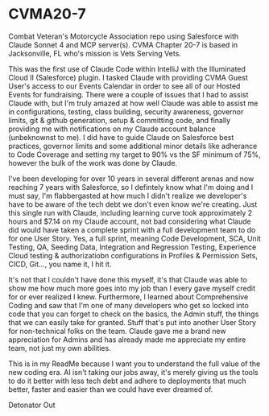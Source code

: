 # CVMA20-7
Combat Veteran's Motorcycle Association repo using Salesforce with Claude Sonnet 4 and MCP server(s).  CVMA Chapter 20-7 is based in Jacksonville, FL who's mission is Vets Serving Vets.

This was the first use of Claude Code within IntelliJ with the Illuminated Cloud II (Salesforce) plugin.  I tasked Claude with providing CVMA Guest User's access to our Events Calendar in order to see all of our Hosted Events for fundraising.  There were a couple of issues that I had to assist Claude with, but I'm truly amazed at how well Claude was able to assist me in configurations, testing, class building, security awareness, governor limits, git & github generation, setup & committing code, and finally providing me with notifications on my Claude account balance (unbeknownst to me).  I did have to guide Claude on Salesforce best practices, governor limits and some additional minor details like adherance to Code Coverage and setting my target to 90% vs the SF minimum of 75%, however the bulk of the work was done by Claude.

I've been developing for over 10 years in several different arenas and now reaching 7 years with Salesforce, so I defintely know what I'm doing and I must say, I'm flabbergasted at how much I didn't realize we developer's have to be aware of the tech debt we don't even know we're creating.  Just this single run with Claude, including learning curve took approximately 2 hours and $7.14 on my Claude account, not bad considering what Claude did would have taken a complete sprint with a full development team to do for one User Story.  Yes, a full sprint, meaning Code Development, SCA, Unit Testing, QA, Seeding Data, Integration and Regression Testing, Experience Cloud testing & authorizatiobn configurations in Profiles & Permission Sets, CICD, Git..., you name it, I hit it.

It's not that I couldn't have done this myself, it's that Claude was able to show me how much more goes into my job than I every gave myself credit for or ever realized I knew.  Furthermore, I learned about Comprehensive Coding and saw that I'm one of many developers who get so locked into code that you can forget to check on the basics, the Admin stuff, the things that we can easily take for granted.  Stuff that's put into another User Story for non-technical folks on the team.  Claude gave me a brand new appreciation for Admins and has already made me appreciate my entire team, not just my own abilities.

This is in my ReadMe because I want you to understand the full value of the new coding era.  AI isn't taking our jobs away, it's merely giving us the tools to do it better with less tech debt and adhere to deployments that much better, faster and easier than we could have ever dreamed of.

Detonator Out
